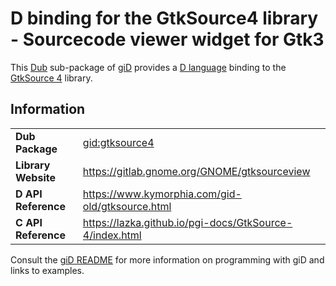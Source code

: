 # D binding for the GtkSource4 library - Sourcecode viewer widget for Gtk3

This [Dub](https://dub.pm/) sub-package of [giD](https://gid.dub.pm) provides a [D language](https://www.dlang.org) binding to the [GtkSource 4](https://gitlab.gnome.org/GNOME/gtksourceview) library.

## Information

|     |     |
| --- | --- |
| **Dub Package**          | [gid:gtksource4](https://code.dlang.org/packages/gid%3Agtksource4)               |
| **Library Website**      | https://gitlab.gnome.org/GNOME/gtksourceview                                     |
| **D API Reference**      | https://www.kymorphia.com/gid-old/gtksource.html                                 |
| **C API Reference**      | https://lazka.github.io/pgi-docs/GtkSource-4/index.html                          |

Consult the [giD README](https://github.com/Kymorphia/gid) for more information on programming with giD and links to examples.
